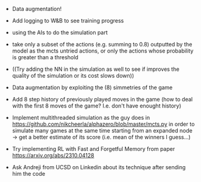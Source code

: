 * Data augmentation!
* Add logging to W&B to see training progress

* using the AIs to do the simulation part
* take only a subset of the actions (e.g. summing to 0.8) outputted by the model as the mcts untried actions, or only the actions whose probability is greater than a threshold
* ((Try adding the NN in the simulation as well to see if improves the quality of the simulation or its cost slows down))
* Data augmentation by exploiting the (8) simmetries of the game
* Add 8 step history of previously played moves in the game (how to deal with the first 8 moves of the game? I.e. don't have enought history)

* Implement multithreaded simulation as the guy does in https://github.com/nikcheerla/alphazero/blob/master/mcts.py in order to simulate many games at the same time starting from an expanded node -> get a better estimate of its score (i.e. mean of the winners I guess...)
* Try implementing RL with Fast and Forgetful Memory from paper https://arxiv.org/abs/2310.04128
* Ask Andreji from UCSD on Linkedin about its technique after sending him the code
